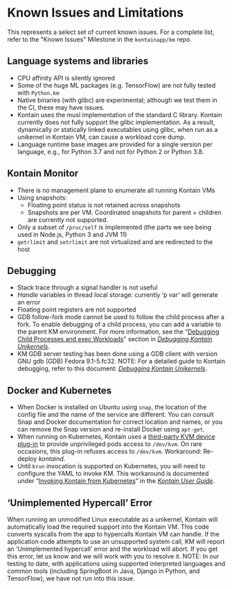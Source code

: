 
# Known Issues and Limitations 
This represents a select set of current known issues. For a complete list, refer to the "Known Issues" Milestone in the `kontainapp/km` repo. 
## Language systems and libraries
*   CPU affinity API is silently ignored
*   Some of the huge ML packages (e.g. TensorFlow) are not fully tested with `Python.km`
*   Native binaries (with glibc) are experimental; although we test them in the CI, these may have issues.  
*   Kontain uses the musl implementation of the standard C library. Kontain currently does not fully support the glibc implementation. As a result, dynamically or statically linked executables using glibc, when run as a unikernel in Kontain VM, can cause a workload core dump. 
*   Language runtime base images are provided for a single version per language, e.g., for Python 3.7 and not for Python 2 or Python 3.8.
## Kontain Monitor 
*   There is no management plane to enumerate all running Kontain VMs
*   Using snapshots: 
    *   Floating point status is not retained across snapshots
    *   Snapshots are per VM. Coordinated snapshots for parent + children are currently not supported.
*   Only a subset of `/proc/self` is implemented (the parts we see being used in Node.js, Python 3 and JVM 11)
*   `getrlimit` and `setrlimit` are not virtualized and are redirected to the host
## Debugging
*   Stack trace through a signal handler is not useful
*   _Handle_ variables in thread local storage: currently ‘p var’ will generate an error
*   Floating point registers are not supported
*   GDB follow-fork mode cannot be used to follow the child process after a fork. To enable debugging of a child process, you can add a variable to the parent KM environment. For more information, see the “[Debugging Child Processes and exec Workloads](debugging-guide.md#debugging-child-processes-and-exec-workloads)" section in [*Debugging Kontain Unikernels*](debugging-guide.md). 
*   KM GDB server testing has been done using a GDB client with version GNU gdb (GDB) Fedora 9.1-5.fc32.
NOTE: For a detailed guide to Kontain debugging, refer to this document: [*Debugging Kontain Unikernels*](debugging-guide.md).
## Docker and Kubernetes
*   When Docker is installed on Ubuntu using `snap`, the location of the config file and the name of the service are different. You can consult Snap and Docker documentation for correct location and names, or you can remove the Snap version and re-install Docker using `apt-get`.
*   When running on Kubernetes, Kontain uses a [third-party KVM device plug-in](https://github.com/kubevirt/kubernetes-device-plugins/blob/master/docs/README.kvm.md) to provide unprivileged pods access to `/dev/kvm`. On rare occasions, this plug-in refuses access to `/dev/kvm`. Workaround: Re-deploy _kontaind_.   
*   Until `krun` invocation is supported on Kubernetes, you will need to configure the YAML to invoke KM. This workaround is documented under “[Invoking Kontain from Kubernetes](user-guide.md#invoking-kontain-from-kubernetes)” in the [*Kontain User Guide*](user-guide.md).
## ‘Unimplemented Hypercall’ Error
When running an unmodified Linux executable as a unikernel, Kontain will automatically load the required support into the Kontain VM. This code converts syscalls from the app to hypercalls Kontain VM can handle.
If the application code attempts to use an unsupported system call, KM will report an ‘Unimplemented hypercall’ error and the workload will abort. 
If you get this error, let us know and we will work with you to resolve it. NOTE: In our testing to date, with applications using supported interpreted languages and common tools (including SpringBoot in Java, Django in Python, and TensorFlow), we have not run into this issue. 


